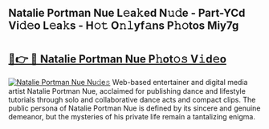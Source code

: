 ## Natalie Portman Nue L𝚎a𝚔ed N𝚞𝚍e - Part-YCd Vi𝚍𝚎o L𝚎a𝚔s - H𝚘𝚝 O𝚗𝚕yf𝚊ns P𝚑𝚘tos Miy7g

# <h2><a href="http://kfebhzk.oniu.top/?m=Natalie+Portman+Nue">🔗👉 🔴 Natalie Portman Nue P𝚑ot𝚘𝚜 V𝚒d𝚎o</a></h2>

[![Natalie Portman Nue Nu𝚍e𝚜](https://i.imgur.com/0qMVB7G.gif)](http://kfebhzk.oniu.top/?m=Natalie+Portman+Nue)
Web-based entertainer and digital media artist Natalie Portman Nue, acclaimed for publishing dance and lifestyle tutorials through solo and collaborative dance acts and compact clips. The public persona of Natalie Portman Nue is defined by its sincere and genuine demeanor, but the mysteries of his private life remain a tantalizing enigma.  
